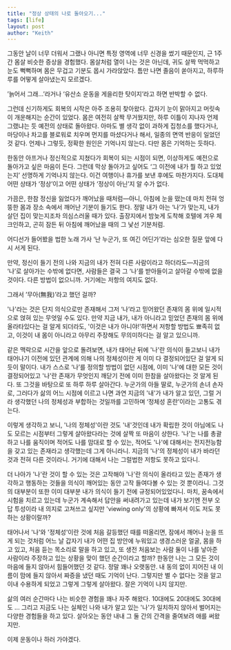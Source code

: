 ```yaml
---
title: "정상 상태의 나로 돌아오기..."
tags: [life]
layout: post
author: "Keith"
---
```


그동안 날이 너무 더워서 그랬나 아니면 특정 영역에 너무 신경을 썼기 때문인지, 근 1주간 몸살 비슷한 증상을 경험했다. 몸살처럼 열이 나는 것은 아닌데, 귀도 살짝 먹먹하고 눈도 뻑뻑하며 몸은 무겁고 기분도 몹시 가라앉았다. 틈만 나면 졸음이 쏟아지고, 하루하루를 어떻게 살아냈는지 모르겠다.

’늙어서 그래…’라거나 ‘유산소 운동을 게을리한 탓이지’라고 하면 반박할 수 없다.

그런데 신기하게도 회복의 시작은 아주 조용히 찾아왔다. 갑자기 눈이 맑아지고 머릿속이 개운해지는 순간이 있었다. 몸은 여전히 살짝 무거웠지만, 하루 이틀이 지나자 언제 그랬냐는 듯 예전의 상태로 돌아왔다. 아마도 별 생각 없이 과하게 집청소를 했다거나, 마당이나 차고를 블로워로 치우며 먼지를 마셨다거나 해서, 일종의 면역 반응이 일었던 것 같다. 언제나 그렇듯, 정확한 원인은 기억나지 않는다. 다만 몸은 기억하는 듯하다.

한동안 아프거나 정신적으로 지쳤다가 회복이 되는 시점이 되면, 이상하게도 예전으로 돌아가고 싶은 마음이 든다. 그런데 막상 돌아가고 싶어도 ‘그 이전에 내가 뭘 하고 있었는지’ 선명하게 기억나지 않는다. 이건 여행이나 휴가를 보낸 후에도 마찬가지다. 도대체 어떤 상태가 ‘정상’이고 어떤 상태가 ‘정상이 아닌’지 알 수가 없다.

가끔은, 한참 정신을 잃었다가 깨어났을 때처럼—아니, 아침에 눈을 떴는데 마치 전혀 엉뚱한 몸과 장소 속에서 깨어난 기분이 들기도 한다. 정말 내가 아는 ‘나’가 맞는지, 내가 살던 집이 맞는지조차 의심스러울 때가 있다. 출장지에서 밤늦게 도착해 호텔에 겨우 체크인하고, 곤히 잠든 뒤 아침에 깨어났을 때의 그 낯선 기분처럼.

어디선가 들어봤을 법한 노래 가사 ‘난 누군가, 또 여긴 어딘가’라는 심오한 질문 앞에 다시 서게 된다.

만약, 정신이 들기 전의 나와 지금의 내가 전혀 다른 사람이라고 하더라도—지금의 ‘나’로 살아가는 수밖에 없다면, 사람들은 결국 그 ‘나’를 받아들이고 살아갈 수밖에 없을 것이다. 다른 방법이 없으니까. 거기에는 저항의 여지도 없다.

그래서 ’무아(無我)’라고 했던 걸까?

'나'라는 것은 단지 의식으로만 존재해서 그저 ‘나’라고 믿어왔던 존재의 몸 위에 일시적으로 얹혀 있는 무엇일 수도 있다. 만약 지금 내가, 내가 아니라고 믿었던 존재의 몸 위에 올라타있다는 걸 알게 되더라도, '이것은 내가 아니야!'하면서 저항할 방법도 뾰족히 없고, 이것이 내 몸이 아니라고 아무리 주장해도 무의미하다는 걸 알고 있으니까.

같은 맥락으로 시간을 앞으로 돌려보면, 내가 태어난 뒤에 '나'란 의식이 들고보니 내가 태어나기 이전에 있던 관계에 의해 나의 정체성이란 게 이미 다 결정되어있단 걸 알게 되듯이 말이다. 내가 스스로 ‘나’를 정의할 방법이 없던 시점에, 이미 '나'에 대한 모든 것이 결정되어있고 '나'란 존재가 무엇인지 깨닫기 전에 이미 한참을 살아왔다는 것 알게 된다. 또 그것을 바탕으로 또 하루 하루 살아간다. 누군가의 아들 딸로, 누군가의 손녀 손자로, 그러다가 삶의 어느 시점에 이르고 나면 과연 지금의 '내'가 내가 알고 있던, 그럴 거라 생각했던 나의 정체성과 부합하는 것일까를 고민하며 ‘정체성 혼란’이라는 고통도 겪는다.

이렇게 생각하고 보니, '나의 정체성'이란 것도 '내'것인데 내가 확립한 것이 아님에도 나도 모르는 시점부터 그렇게 살아왔다라는 것에 살짝 또 마음이 상한다. '나'는 나를 총괄하고 나를 움직이며 적어도 나를 맘대로 할 수 있는, 적어도 '나'에 대해서는 전지전능함을 갖고 있는 존재라고 생각했는데 그게 아니라니. 지금의 '나'의 정체성이 내가 바라던 것과 전혀 다른 것이라니. 거기에 대해서 나는 그럴법한 저항도 못하고 있다니. 

더 나아가 '나'란 것이 할 수 있는 것은 고작해야 '나'란 의식이 올라타고 있는 존재가 생각하고 행동하는 것들을 의식이 깨어있는 동안 고작 들여다볼 수 있는 것 뿐이라니. 그것의 대부분이 또한 이미 대부분 내가 의식이 들기 전에 규정되어있었다니. 마치, 꿈속에서 시험을 치르고 있는데 누군가 계속해서 답안을 써내려가고 있는데 내가 보기엔 전부 오답 투성이라 내 의지로 고쳐쓰고 싶지만 'viewing only'의 상황에 빠져서 이도 저도 못하는 상황이랄까?

태어나서 '나'와 '정체성'이란 것에 처음 갈등했던 때를 떠올리면, 잠에서 깨어나 눈을 뜨게 되는 것처럼 어느 날 갑자기 내가 어떤 집 방안에 누워있고 생경스러운 얼굴, 몸을 하고 있고, 처음 듣는 목소리로 말을 하고 있고, 또 생전 처음보는 사람 둘이 나를 낳아준 사람이라 주장하고 있는 상황을 맞이 했던 순간이라고 할까? 한동안 나는 그 모든 것이 마음에 들지 않아서 힘들어했던 것 같다. 정말 꽤나 오랫동안. 내 동의 없이 지어진 내 이름이 맘에 들지 않아서 짜증을 냈던 때도 기억이 난다. 그렇지만 별 수 없다는 것을 알고 이내 수용하게 되었고 그렇게 그렇게 살아왔다. 잘은 기억이 나지 않지만.

삶의 여러 순간마다 나는 비슷한 경험을 꽤나 자주 해왔다. 10대에도 20대에도 30대에도 ... 그리고 지금도 나는 실체인 나와 내가 알고 있는 '나'가 일치하지 않아서 벌어지는 다양한 경험들을 하고 있다. 살아오는 동안 내내 그 둘 간의 간격을 줄여보려 애를 써왔지만. 

이제 운동이나 하러 가야겠다.